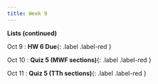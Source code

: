 ```yaml
---
title: Week 9
---
```


**Lists (continued)**

Oct 9
:  **HW 6 Due**{: .label .label-red }

Oct 10
:  **Quiz 5 (MWF sections)**{: .label .label-red }

Oct 11
:  **Quiz 5 (TTh sections)**{: .label .label-red }
